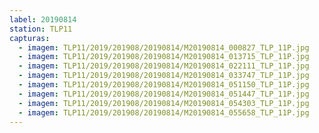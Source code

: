 ```yaml
---
label: 20190814
station: TLP11
capturas:
  - imagem: TLP11/2019/201908/20190814/M20190814_000827_TLP_11P.jpg
  - imagem: TLP11/2019/201908/20190814/M20190814_013715_TLP_11P.jpg
  - imagem: TLP11/2019/201908/20190814/M20190814_022111_TLP_11P.jpg
  - imagem: TLP11/2019/201908/20190814/M20190814_033747_TLP_11P.jpg
  - imagem: TLP11/2019/201908/20190814/M20190814_051150_TLP_11P.jpg
  - imagem: TLP11/2019/201908/20190814/M20190814_051447_TLP_11P.jpg
  - imagem: TLP11/2019/201908/20190814/M20190814_054303_TLP_11P.jpg
  - imagem: TLP11/2019/201908/20190814/M20190814_055658_TLP_11P.jpg
---
```

